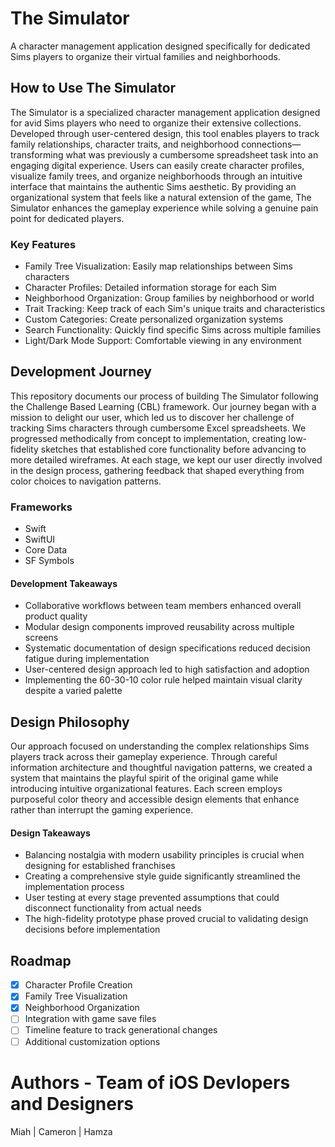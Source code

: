 # The Simulator

A character management application designed specifically for dedicated Sims players to organize their virtual families and neighborhoods.

## How to Use The Simulator
The Simulator is a specialized character management application designed for avid Sims players who need to organize their extensive collections. Developed through user-centered design, this tool enables players to track family relationships, character traits, and neighborhood connections—transforming what was previously a cumbersome spreadsheet task into an engaging digital experience. Users can easily create character profiles, visualize family trees, and organize neighborhoods through an intuitive interface that maintains the authentic Sims aesthetic. By providing an organizational system that feels like a natural extension of the game, The Simulator enhances the gameplay experience while solving a genuine pain point for dedicated players.

### Key Features
- Family Tree Visualization: Easily map relationships between Sims characters
- Character Profiles: Detailed information storage for each Sim
- Neighborhood Organization: Group families by neighborhood or world
- Trait Tracking: Keep track of each Sim's unique traits and characteristics
- Custom Categories: Create personalized organization systems
- Search Functionality: Quickly find specific Sims across multiple families
- Light/Dark Mode Support: Comfortable viewing in any environment

## Development Journey
This repository documents our process of building The Simulator following the Challenge Based Learning (CBL) framework. Our journey began with a mission to delight our user, which led us to discover her challenge of tracking Sims characters through cumbersome Excel spreadsheets. We progressed methodically from concept to implementation, creating low-fidelity sketches that established core functionality before advancing to more detailed wireframes. At each stage, we kept our user directly involved in the design process, gathering feedback that shaped everything from color choices to navigation patterns.

### Frameworks
- Swift
- SwiftUI
- Core Data
- SF Symbols

#### Development Takeaways
- Collaborative workflows between team members enhanced overall product quality
- Modular design components improved reusability across multiple screens
- Systematic documentation of design specifications reduced decision fatigue during implementation
- User-centered design approach led to high satisfaction and adoption
- Implementing the 60-30-10 color rule helped maintain visual clarity despite a varied palette

## Design Philosophy
Our approach focused on understanding the complex relationships Sims players track across their gameplay experience. Through careful information architecture and thoughtful navigation patterns, we created a system that maintains the playful spirit of the original game while introducing intuitive organizational features. Each screen employs purposeful color theory and accessible design elements that enhance rather than interrupt the gaming experience.

#### Design Takeaways
- Balancing nostalgia with modern usability principles is crucial when designing for established franchises
- Creating a comprehensive style guide significantly streamlined the implementation process
- User testing at every stage prevented assumptions that could disconnect functionality from actual needs
- The high-fidelity prototype phase proved crucial to validating design decisions before implementation

## Roadmap
- [x] Character Profile Creation
- [x] Family Tree Visualization
- [x] Neighborhood Organization
- [ ] Integration with game save files
- [ ] Timeline feature to track generational changes
- [ ] Additional customization options

# Authors - Team of iOS Devlopers and Designers
Miah |
Cameron |
Hamza 

